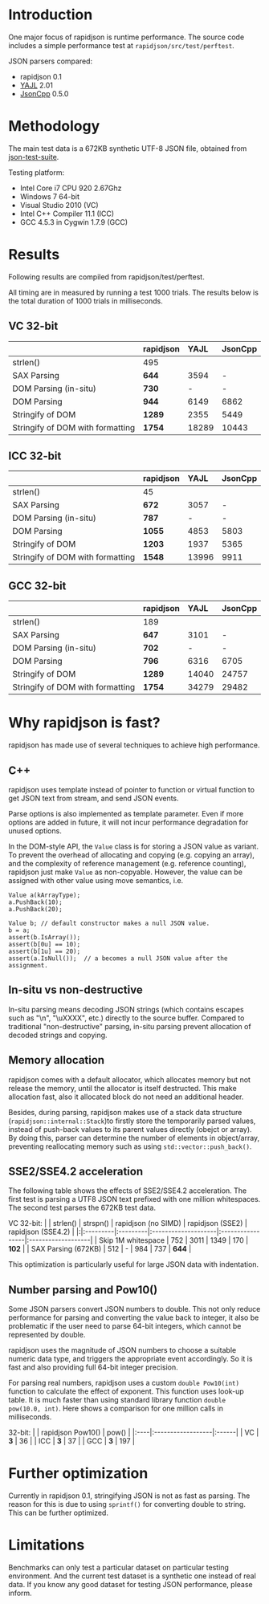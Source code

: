 

# Introduction #

One major focus of rapidjson is runtime performance. The source code includes a simple performance test at `rapidjson/src/test/perftest`.

JSON parsers compared:
  * rapidjson 0.1
  * [YAJL](http://lloyd.github.com/yajl/) 2.01
  * [JsonCpp](http://jsoncpp.sourceforge.net/) 0.5.0

# Methodology #

The main test data is a 672KB synthetic UTF-8 JSON file, obtained from [json-test-suite](http://code.google.com/p/json-test-suite/downloads/detail?name=sample.zip).

Testing platform:
  * Intel Core i7 CPU 920 2.67Ghz
  * Windows 7 64-bit
  * Visual Studio 2010 (VC)
  * Intel C++ Compiler 11.1 (ICC)
  * GCC 4.5.3 in Cygwin 1.7.9 (GCC)

# Results #

Following results are compiled from rapidjson/test/perftest.

All timing are in measured by running a test 1000 trials. The results below is the total duration of 1000 trials in milliseconds.

## VC 32-bit ##

|                                  | rapidjson | YAJL  | JsonCpp |
|:---------------------------------|:----------|:------|:--------|
| strlen()                         | 495       |       |         |
| SAX Parsing                      | **644**     | 3594  | -       |
| DOM Parsing (in-situ)            | **730**     | -     | -       |
| DOM Parsing                      | **944**     | 6149  | 6862    |
| Stringify of DOM                 | **1289**    | 2355  | 5449    |
| Stringify of DOM with formatting | **1754**    | 18289 | 10443   |

## ICC 32-bit ##

|                                  | rapidjson | YAJL  | JsonCpp |
|:---------------------------------|:----------|:------|:--------|
| strlen()                         | 45        |       |         |
| SAX Parsing                      | **672**     | 3057  | -       |
| DOM Parsing (in-situ)            | **787**     | -     | -       |
| DOM Parsing                      | **1055**    | 4853  | 5803    |
| Stringify of DOM                 | **1203**    | 1937  | 5365    |
| Stringify of DOM with formatting | **1548**    | 13996 | 9911    |

## GCC 32-bit ##

|                                  | rapidjson | YAJL  | JsonCpp |
|:---------------------------------|:----------|:------|:--------|
| strlen()                         | 189       |       |         |
| SAX Parsing                      | **647**     | 3101  | -       |
| DOM Parsing (in-situ)            | **702**     | -     | -       |
| DOM Parsing                      | **796**     | 6316  | 6705    |
| Stringify of DOM                 | **1289**    | 14040 | 24757   |
| Stringify of DOM with formatting | **1754**    | 34279 | 29482   |

# Why rapidjson is fast? #

rapidjson has made use of several techniques to achieve high performance.

## C++ ##

rapidjson uses template instead of pointer to function or virtual function to get JSON text from stream, and send JSON events.

Parse options is also implemented as template parameter. Even if more options are added in future, it will not incur performance degradation for unused options.

In the DOM-style API, the `Value` class is for storing a JSON value as variant. To prevent the overhead of allocating and copying (e.g. copying an array), and the complexity of reference management (e.g. reference counting), rapidjson just make `Value` as non-copyable. However, the value can be assigned with other value using move semantics, i.e.

```
Value a(kArrayType);
a.PushBack(10);
a.PushBack(20);

Value b; // default constructor makes a null JSON value.
b = a;
assert(b.IsArray());
assert(b[0u] == 10);
assert(b[1u] == 20);
assert(a.IsNull());  // a becomes a null JSON value after the assignment.
```


## In-situ vs non-destructive ##

In-situ parsing means decoding JSON strings (which contains escapes such as "\n", "\uXXXX", etc.) directly to the source buffer. Compared to traditional "non-destructive" parsing, in-situ parsing prevent allocation of decoded strings and copying.

## Memory allocation ##

rapidjson comes with a default allocator, which allocates memory but not release the memory, until the allocator is itself destructed. This make allocation fast, also it allocated block do not need an additional header.

Besides, during parsing, rapidjson makes use of a stack data structure (`rapidjson::internal::Stack`)to firstly store the temporarily parsed values, instead of push-back values to its parent values directly (obejct or array). By doing this, parser can determine the number of elements in object/array, preventing reallocating memory such as using `std::vector::push_back()`.

## SSE2/SSE4.2 acceleration ##

The following table shows the effects of SSE2/SSE4.2 acceleration. The first test is parsing a UTF8 JSON text prefixed with one million whitespaces. The second test parses the 672KB test data.

VC 32-bit:
| | strlen() | strspn() | rapidjson (no SIMD) | rapidjson (SSE2) | rapidjson (SSE4.2) |
|:|:---------|:---------|:--------------------|:-----------------|:-------------------|
| Skip 1M whitespace | 752      | 3011     | 1349                | 170              | **102**            |
| SAX Parsing (672KB) | 512      | -        | 984                 | 737              | **644**            |

This optimization is particularly useful for large JSON data with indentation.

## Number parsing and Pow10() ##

Some JSON parsers convert JSON numbers to double. This not only reduce performance for parsing and converting the value back to integer, it also be problematic if the user need to parse 64-bit integers, which cannot be represented by double.

rapidjson uses the magnitude of JSON numbers to choose a suitable numeric data type, and triggers the appropriate event accordingly. So it is fast and also providing full 64-bit integer precision.

For parsing real numbers, rapidjson uses a custom `double Pow10(int)` function to calculate the effect of exponent. This function uses look-up table. It is much faster than using standard library function `double pow(10.0, int)`. Here shows a comparison for one million calls in milliseconds.

32-bit:
|     | rapidjson Pow10() | pow() |
|:----|:------------------|:------|
| VC  | **3**               | 36    |
| ICC | **3**               | 37    |
| GCC | **3**               | 197   |

# Further optimization #

Currently in rapidjson 0.1, stringifying JSON is not as fast as parsing. The reason for this is due to using `sprintf()` for converting double to string. This can be further optimized.

# Limitations #
Benchmarks can only test a particular dataset on particular testing environment. And the current test dataset is a synthetic one instead of real data. If you know any good dataset for testing JSON performance, please inform.